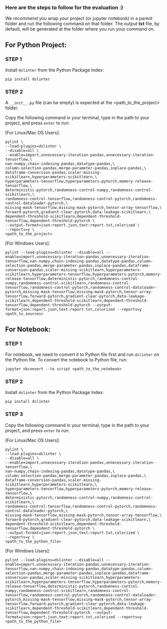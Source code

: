 ### Here are the steps to follow for the evaluation :)

We recommend you wrap your project (or jupyter notebook) in a parent folder and run the following command on that folder. The output **txt** file, by default, will be generated at the folder where you run your command on.

## For Python Project:

### STEP 1
Install `dslinter` from the Python Package Index:
```
pip install dslinter
```
### STEP 2
A `__init__.py` file (can be empty) is expected at the <path_to_the_project> folder.

Copy the following command in your terminal, type in the path to your project, and press `enter` to run:

[For Linux/Mac OS Users]:
```
pylint \
--load-plugins=dslinter \
--disable=all \
--enable=import,unnecessary-iteration-pandas,unnecessary-iteration-tensorflow,\
nan-numpy,chain-indexing-pandas,datatype-pandas,\
column-selection-pandas,merge-parameter-pandas,inplace-pandas,\
dataframe-conversion-pandas,scaler-missing-scikitlearn,hyperparameters-scikitlearn,\
hyperparameters-tensorflow,hyperparameters-pytorch,memory-release-tensorflow,\
deterministic-pytorch,randomness-control-numpy,randomness-control-scikitlearn,\
randomness-control-tensorflow,randomness-control-pytorch,randomness-control-dataloader-pytorch,\
missing-mask-tensorflow,missing-mask-pytorch,tensor-array-tensorflow,\
forward-pytorch,gradient-clear-pytorch,data-leakage-scikitlearn,\
dependent-threshold-scikitlearn,dependent-threshold-tensorflow,dependent-threshold-pytorch \
--output-format=json:report.json,text:report.txt,colorized \
--reports=y \
<path_to_the_project>
```
[For Windows Users]:
```
pylint --load-plugins=dslinter --disable=all --enable=import,unnecessary-iteration-pandas,unnecessary-iteration-tensorflow,nan-numpy,chain-indexing-pandas,datatype-pandas,column-selection-pandas,merge-parameter-pandas,inplace-pandas,dataframe-conversion-pandas,scaler-missing-scikitlearn,hyperparameters-scikitlearn,hyperparameters-tensorflow,hyperparameters-pytorch,memory-release-tensorflow,deterministic-pytorch,randomness-control-numpy,randomness-control-scikitlearn,randomness-control-tensorflow,randomness-control-pytorch,randomness-control-dataloader-pytorch,missing-mask-tensorflow,missing-mask-pytorch,tensor-array-tensorflow,forward-pytorch,gradient-clear-pytorch,data-leakage-scikitlearn,dependent-threshold-scikitlearn,dependent-threshold-tensorflow,dependent-threshold-pytorch --output-format=json:report.json,text:report.txt,colorized --reports=y <path_to_sources>
```

## For Notebook:

### STEP 1
For notebook, we need to convert it to Python file first and run `dslinter` on the Python file.
To convert the notebook to Python file, run:
```
jupyter nbconvert --to script <path_to_the_notebook>
```
### STEP 2
Install `dslinter` from the Python Package Index:
```
pip install dslinter
```
### STEP 3
Copy the following command in your terminal, type in the path to your project, and press `enter` to run:

[For Linux/Mac OS Users]:
```
pylint \
--load-plugins=dslinter \
--disable=all \
--enable=import,unnecessary-iteration-pandas,unnecessary-iteration-tensorflow,\
nan-numpy,chain-indexing-pandas,datatype-pandas,\
column-selection-pandas,merge-parameter-pandas,inplace-pandas,\
dataframe-conversion-pandas,scaler-missing-scikitlearn,hyperparameters-scikitlearn,\
hyperparameters-tensorflow,hyperparameters-pytorch,memory-release-tensorflow,\
deterministic-pytorch,randomness-control-numpy,randomness-control-scikitlearn,\
randomness-control-tensorflow,randomness-control-pytorch,randomness-control-dataloader-pytorch,\
missing-mask-tensorflow,missing-mask-pytorch,tensor-array-tensorflow,\
forward-pytorch,gradient-clear-pytorch,data-leakage-scikitlearn,\
dependent-threshold-scikitlearn,dependent-threshold-tensorflow,dependent-threshold-pytorch \
--output-format=json:report.json,text:report.txt,colorized \
--reports=y \
<path_to_the_python_file>
```
[For Windows Users]:
```
pylint --load-plugins=dslinter --disable=all --enable=import,unnecessary-iteration-pandas,unnecessary-iteration-tensorflow,nan-numpy,chain-indexing-pandas,datatype-pandas,column-selection-pandas,merge-parameter-pandas,inplace-pandas,dataframe-conversion-pandas,scaler-missing-scikitlearn,hyperparameters-scikitlearn,hyperparameters-tensorflow,hyperparameters-pytorch,memory-release-tensorflow,deterministic-pytorch,randomness-control-numpy,randomness-control-scikitlearn,randomness-control-tensorflow,randomness-control-pytorch,randomness-control-dataloader-pytorch,missing-mask-tensorflow,missing-mask-pytorch,tensor-array-tensorflow,forward-pytorch,gradient-clear-pytorch,data-leakage-scikitlearn,dependent-threshold-scikitlearn,dependent-threshold-tensorflow,dependent-threshold-pytorch --output-format=json:report.json,text:report.txt,colorized --reports=y <path_to_the_python_file>
```
